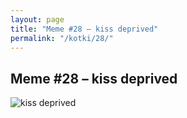 ```yaml
---
layout: page
title: "Meme #28 – kiss deprived"
permalink: "/kotki/28/"
---
```


## Meme #28 – kiss deprived

![kiss deprived](https://i.chzbgr.com/full/10441188864/h41C35641/kiss-deprived)


